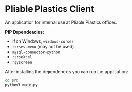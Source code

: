 ﻿# Pliable Plastics Client
An application for internal use at Pliable Plastics offices.

**PIP Dependencies:**
- if on Windows, ```windows-curses```
- ```curses-menu``` (may not be used)
- ```mysql-connector-python```
- ```curseXcel```
- ```npyscreen```


After installing the dependencies you can run the application:
```bash
cd src
python3 main.py
```
